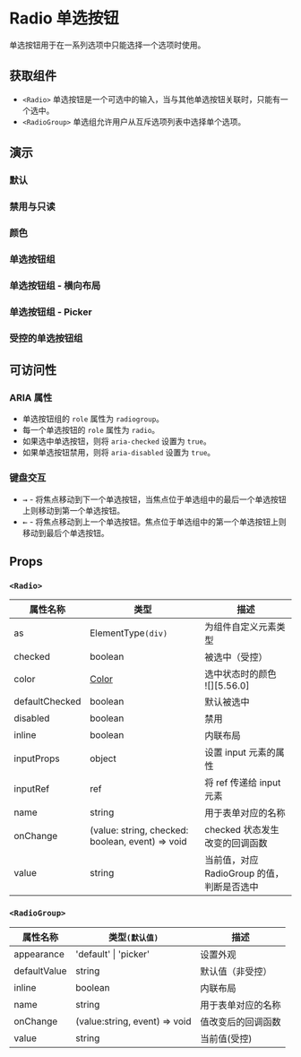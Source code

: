 # Radio 单选按钮

单选按钮用于在一系列选项中只能选择一个选项时使用。

## 获取组件

<!--{include:<import-guide>}-->

- `<Radio>` 单选按钮是一个可选中的输入，当与其他单选按钮关联时，只能有一个选中。
- `<RadioGroup>` 单选组允许用户从互斥选项列表中选择单个选项。

## 演示

### 默认

<!--{include:`basic.md`}-->

### 禁用与只读

<!--{include:`disabled.md`}-->

### 颜色

<!--{include:`colors.md`}-->

### 单选按钮组

<!--{include:`radio-group.md`}-->

### 单选按钮组 - 横向布局

<!--{include:`radio-group-inline.md`}-->

### 单选按钮组 - Picker

<!--{include:`radio-group-inline-picker.md`}-->

### 受控的单选按钮组

<!--{include:`radio-group-controlled.md`}-->

## 可访问性

### ARIA 属性

- 单选按钮组的 `role` 属性为 `radiogroup`。
- 每一个单选按钮的 `role` 属性为 `radio`。
- 如果选中单选按钮，则将 `aria-checked` 设置为 `true`。
- 如果单选按钮禁用，则将 `aria-disabled` 设置为 `true`。

### 键盘交互

- <kbd>→</kbd> - 将焦点移动到下一个单选按钮，当焦点位于单选组中的最后一个单选按钮上则移动到第一个单选按钮。
- <kbd>←</kbd> - 将焦点移动到上一个单选按钮。焦点位于单选组中的第一个单选按钮上则移动到最后个单选按钮。

## Props

### `<Radio>`

| 属性名称       | 类型                                             | 描述                                       |
| -------------- | ------------------------------------------------ | ------------------------------------------ |
| as             | ElementType`(div)`                               | 为组件自定义元素类型                       |
| checked        | boolean                                          | 被选中（受控）                             |
| color          | [Color](#code-ts-color-code)                     | 选中状态时的颜色 <br/>![][5.56.0]          |
| defaultChecked | boolean                                          | 默认被选中                                 |
| disabled       | boolean                                          | 禁用                                       |
| inline         | boolean                                          | 内联布局                                   |
| inputProps     | object                                           | 设置 input 元素的属性                      |
| inputRef       | ref                                              | 将 ref 传递给 input 元素                   |
| name           | string                                           | 用于表单对应的名称                         |
| onChange       | (value: string, checked: boolean, event) => void | checked 状态发生改变的回调函数             |
| value          | string                                           | 当前值，对应 RadioGroup 的值，判断是否选中 |

### `<RadioGroup>`

| 属性名称     | 类型`(默认值)`                | 描述               |
| ------------ | ----------------------------- | ------------------ |
| appearance   | 'default' \| 'picker'         | 设置外观           |
| defaultValue | string                        | 默认值（非受控）   |
| inline       | boolean                       | 内联布局           |
| name         | string                        | 用于表单对应的名称 |
| onChange     | (value:string, event) => void | 值改变后的回调函数 |
| value        | string                        | 当前值(受控)       |

<!--{include:(_common/types/color.md)}-->
